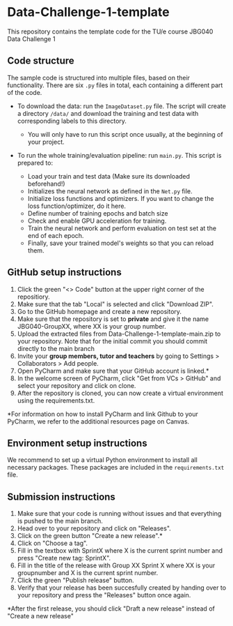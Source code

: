 # Data-Challenge-1-template
This repository contains the template code for the TU/e course JBG040 Data Challenge 1

## Code structure
The sample code is structured into multiple files, based on their functionality. 
There are six `.py` files in total, each containing a different part of the code. 

- To download the data: run the `ImageDataset.py` file. The script will create a directory `/data/` and download the training and test data with corresponding labels to this directory. 
    - You will only have to run this script once usually, at the beginning of your project.

- To run the whole training/evaluation pipeline: run `main.py`. This script is prepared to:
    - Load your train and test data (Make sure its downloaded beforehand!)
    - Initializes the neural network as defined in the `Net.py` file.
    - Initialize loss functions and optimizers. If you want to change the loss function/optimizer, do it here.
    - Define number of training epochs and batch size
    - Check and enable GPU acceleration for training.
    - Train the neural network and perform evaluation on test set at the end of each epoch.
    - Finally, save your trained model's weights so that you can reload them.


## GitHub setup instructions
1. Click the green "<> Code" button at the upper right corner of the repositiory.
2. Make sure that the tab "Local" is selected and click "Download ZIP".
3. Go to the GitHub homepage and create a new repository.
4. Make sure that the repository is set to **private** and give it the name JBG040-GroupXX, where XX is your group number.
5. Upload the extracted files from Data-Challenge-1-template-main.zip to your repository. Note that for the initial commit you should commit directly to the main branch
6. Invite your **group members, tutor and teachers** by going to Settings > Collaborators > Add people.
7. Open PyCharm and make sure that your GitHub account is linked.*
8. In the welcome screen of PyCharm, click "Get from VCs > GitHub" and select your repository and click on clone.
9. After the repository is cloned, you can now create a virtual environment using the requirements.txt.

*For information on how to install PyCharm and link Github to your PyCharm, we refer to the additional resources page on Canvas.


## Environment setup instructions
We recommend to set up a virtual Python environment to install all necessary packages. 
These packages are included in the `requirements.txt` file.

## Submission instructions
1. Make sure that your code is running without issues and that everything is pushed to the main branch.
2. Head over to your repository and click on "Releases".
3. Click on the green button "Create a new release".*
4. Click on "Choose a tag".
5. Fill in the textbox with SprintX where X is the current sprint number and press "Create new tag: SprintX".
6. Fill in the title of the release with Group XX Sprint X where XX is your groupnumber and X is the current sprint number.
7. Click the green "Publish release" button.
8. Verify that your release has been succesfully created by handing over to your repository and press the "Releases" button once again.

*After the first release, you should click "Draft a new release" instead of "Create a new release"
